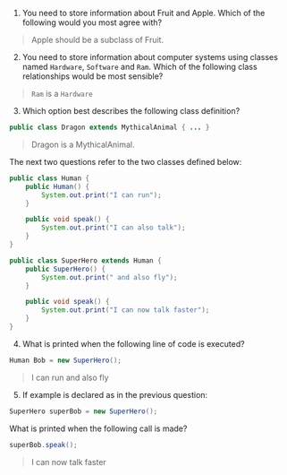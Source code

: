 1. You need to store information about Fruit and Apple. Which of the following would you most agree with?

> Apple should be a subclass of Fruit.

2. You need to store information about computer systems using classes named `Hardware`, `Software` and `Ram`. Which of the following class relationships would be most sensible?

> `Ram` is a `Hardware`

3. Which option best describes the following class definition?

```java
public class Dragon extends MythicalAnimal { ... }
```

> Dragon is a MythicalAnimal.

The next two questions refer to the two classes defined below:

```java
public class Human {
    public Human() {
        System.out.print("I can run");
    }

    public void speak() {
        System.out.print("I can also talk");
    }
}

public class SuperHero extends Human {
    public SuperHero() {
        System.out.print(" and also fly");
    }

    public void speak() {
        System.out.print("I can now talk faster");
    }
}
```

4. What is printed when the following line of code is executed?

```java
Human Bob = new SuperHero();
```

> I can run and also fly

5. If example is declared as in the previous question:

```java
SuperHero superBob = new SuperHero();
```
What is printed when the following call is made?
```java
superBob.speak();
```

> I can now talk faster 